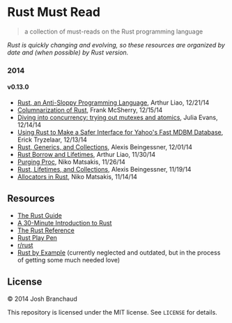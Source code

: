 # Rust Must Read

> a collection of must-reads on the Rust programming language

*Rust is quickly changing and evolving, so these resources are organized by
date and (when possible) by Rust version.*

### 2014

#### v0.13.0

- [Rust, an Anti-Sloppy Programming Language](http://arthurtw.github.io/2014/12/21/rust-anti-sloppy-programming-language.html), Arthur Liao, 12/21/14
- [Columnarization of Rust](http://www.frankmcsherry.org/columnarization/serialization/rust/2014/12/15/Columnarization-in-Rust.html), Frank McSherry, 12/15/14
- [Diving into concurrency: trying out mutexes and atomics](http://jvns.ca/blog/2014/12/14/fun-with-threads/), Julia Evans, 12/14/14
- [Using Rust to Make a Safer Interface for Yahoo's Fast MDBM Database](http://erickt.github.io/blog/2014/12/13/rust-and-mdbm/), Erick Tryzelaar, 12/13/14
- [Rust, Generics, and Collections](http://cglab.ca/~abeinges/blah/rust-generics-and-collections/), Alexis Beingessner, 12/01/14
- [Rust Borrow and Lifetimes](http://arthurtw.github.io/2014/11/30/rust-borrow-lifetimes.html), Arthur Liao, 11/30/14
- [Purging Proc](http://smallcultfollowing.com/babysteps/blog/2014/11/26/purging-proc/), Niko Matsakis, 11/26/14
- [Rust, Lifetimes, and Collections](http://cglab.ca/~abeinges/blah/rust-lifetimes-and-collections/), Alexis Beingessner, 11/19/14
- [Allocators in Rust](http://smallcultfollowing.com/babysteps/blog/2014/11/14/allocators-in-rust/), Niko Matsakis, 11/14/14

## Resources

- [The Rust Guide](http://doc.rust-lang.org/guide.html)
- [A 30-Minute Introduction to Rust](http://doc.rust-lang.org/intro.html)
- [The Rust Reference](http://doc.rust-lang.org/reference.html)
- [Rust Play Pen](http://play.rust-lang.org/)
- [r/rust](http://www.reddit.com/r/rust/)
- [Rust by Example](http://rustbyexample.com/) (currently neglected and
  outdated, but in the process of getting some much needed love)

## License

&copy; 2014 Josh Branchaud

This repository is licensed under the MIT license. See `LICENSE` for
details.

